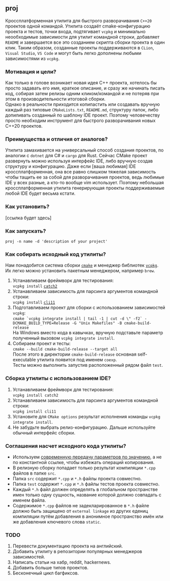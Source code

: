 ## proj

Кроссплатформенная утилита для быстрого разворачивания `C++20` проектов одной командой. Утилита создаёт
cmake-конфигурацию проекта и тестов, точки входа, подтягивает `vcpkg` и минимально неообходимые зависимости для утилит
командной строки, добавляет `README` и завершается все это созданием скрипта сборки проекта в один клик. Таким образом,
созданные проекты поддерживаются в `CLion`, `Visual Studio`, `VS Code` и могут быть легко дополнены любыми зависимостями
из `vcpkg`.

### Мотивация и цели?

Как только в голове возникает новая идея C++ проекта, хотелось бы просто задавать его имя, краткое описание, и сразу же
начинать писать код, собирая затем релизы одним кликом/командой и не потеряв при этом в производительности итоговой
сборки.  
Однако в реальности приходится копипастить или создавать вручную каждый раз типовые `CMakeLists.txt`, `README.md`,
структуру папок, либо допиливать созданный по шаблону IDE проект. Поэтому человечеству просто необходим инструмент для
быстрого разворачивания новых C++20 проектов.

### Преимущества и отличия от аналогов?

Утилита замахивается на универсальный способ создания проектов, по аналогии с `dotnet` для C# и `cargo` для Rust. Сейчас
CMake проект развернуть можно используя интерфейс IDE, либо вручную создав структуру и конфигурацию. Даже
если [ваша любимая] IDE кроссплатформенная, она все равно слишком тяжелая зависимость чтобы тащить ее за собой для
разворачивания проектов, ведь любимые IDE у всех разные, а кто-то вообще vim использует. Поэтому небольшая
кроссплатформенная утилита генерирующая проекты поддерживаемые любой IDE будет весьма кстати.

### Как установить?

[ссылка будет здесь]

### Как запускать?

`proj -n name -d 'description of your project'`

### Как собирать исходный код утилиты?

Нам понадобится система сборки [`cmake`](https://cmake.org/download) и менеджер
библиотек [`vcpkg`](https://github.com/microsoft/vcpkg). Их легко можно установить пакетным менеджером, например `brew`.

1. Устанавливаем фреймворк для тестирования:  
   `vcpkg install` [`catch2`](https://github.com/catchorg/Catch2)
1. Устанавливаем зависимость для парсинга аргументов командной строки:  
   `vcpkg install` [`cli11`](https://github.com/CLIUtils/CLI11)
1. Подготавливаем проект для сборки с использованием зависимостей `vcpkg`:  
   ```cmake `vcpkg integrate install | tail -1 | cut -d \" -f2` -DCMAKE_BUILD_TYPE=Release -G "Unix Makefiles" -B cmake-build-release```  
   На Windows вместо кода в кавычках, вручную подставьте параметр полученный вызовом `vcpkg integrate install`.
1. Собираем проект и тесты:  
   `cmake --build cmake-build-release --target all`  
   После этого в директории `cmake-build-release` основная self-executable утилита появится под именем `coexp`.  
   Тесты можно выполнить запустив расположенный рядом файл `test`.

### Сборка утилиты с использованием IDE?

1. Устанавливаем фреймворк для тестирования:  
   `vcpkg install catch2`
1. Устанавливаем зависимость для парсинга аргументов командной строки:  
   `vcpkg install cli11`
1. Установите для `CMake options` результат исполнения команды `vcpkg integrate install`.
1. Не забудьте выбрать релиз-конфигурацию. Дальше используйте обычный интерфейс сборки.

### Соглашения насчет исходного кода утилиты?

* Используем [современную передачу параметров по значению](https://habr.com/ru/post/460955/), а не по константной
  ссылке, чтобы избежать операций копирования.
* В релизную сборку попадает только результат компиляции `*.cpp` файлов в папке `src`.
* Папка `src` содержит `*.cpp` и `*.h` файлы проекта совместно.
* Папка `test` содержит `*.cpp` и `*.h` файлы тестов проекта совместно.
* Каждый `*.h` файл должен определять в глобальном пространстве имен только одну сущность, название которой должно
  совпадать с именем файла.
* Содержимое `*.cpp` файлов не задекларированное в `*.h` файле должно быть защищено от `external linkage` из других
  едениц компиляции путём добавления в анонимное пространство имён или же добавления ключевого слова `static`.

### TODO

1. Перевести документацию проекта на английский.
1. Добавить утилиту в репозитории популярных менеджеров зависимостей.
1. Написать статьи на хабр, reddit, hackernews.
1. Добавить больше типов проектов.
1. Бесконечный цикл багфиксов.

